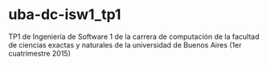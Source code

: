 # uba-dc-isw1_tp1
TP1 de Ingeniería de Software 1 de la carrera de computación de la facultad de ciencias exactas y naturales de la universidad de Buenos Aires (1er cuatrimestre 2015)
